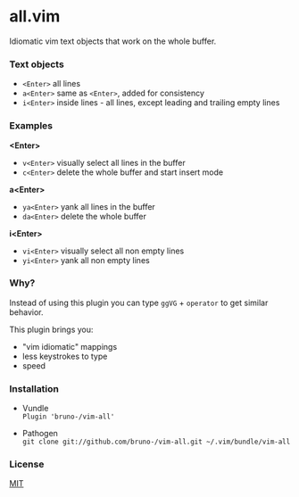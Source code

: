 # all.vim

Idiomatic vim text objects that work on the whole buffer.

### Text objects

* `<Enter>` all lines
* `a<Enter>` same as `<Enter>`, added for consistency
* `i<Enter>` inside lines - all lines, except leading and trailing empty lines

### Examples

**\<Enter>**

* `v<Enter>` visually select all lines in the buffer
* `c<Enter>` delete the whole buffer and start insert mode

**a\<Enter>**

* `ya<Enter>` yank all lines in the buffer
* `da<Enter>` delete the whole buffer

**i\<Enter>**

* `vi<Enter>` visually select all non empty lines
* `yi<Enter>` yank all non empty lines

### Why?

Instead of using this plugin you can type `ggVG` + `operator` to get similar
behavior.

This plugin brings you:
* "vim idiomatic" mappings
* less keystrokes to type
* speed

### Installation

* Vundle<br/>
`Plugin 'bruno-/vim-all'`

* Pathogen<br/>
`git clone git://github.com/bruno-/vim-all.git ~/.vim/bundle/vim-all`

### License

[MIT](LICENSE.md)
